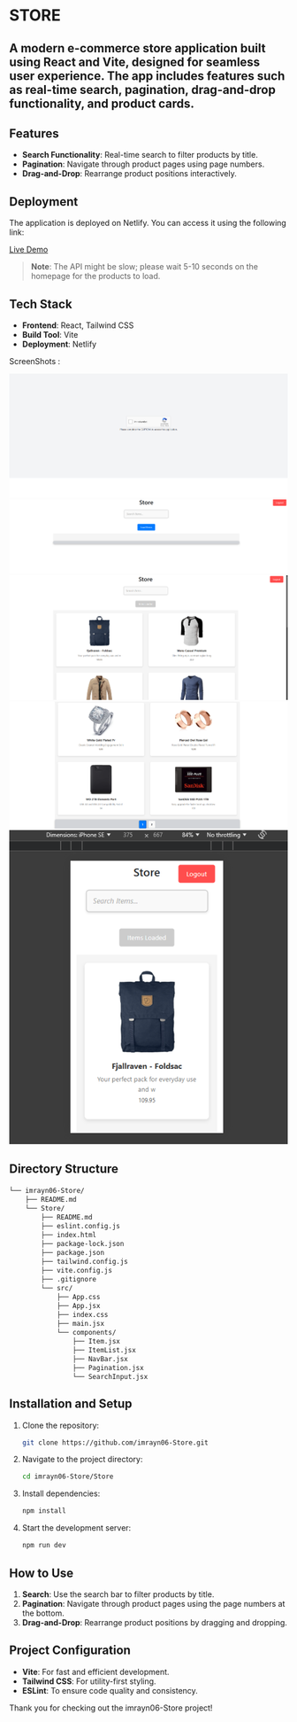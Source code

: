 # STORE

## A modern e-commerce store application built using React and Vite, designed for seamless user experience. The app includes features such as real-time search, pagination, drag-and-drop functionality, and product cards.

## Features

- **Search Functionality**: Real-time search to filter products by title.
- **Pagination**: Navigate through product pages using page numbers.
- **Drag-and-Drop**: Rearrange product positions interactively.

## Deployment

The application is deployed on Netlify. You can access it using the following link:

[Live Demo]([https://serene-taiyaki-cd29e2.netlify.app/](https://store-4661.onrender.com/))

> **Note**: The API might be slow; please wait 5-10 seconds on the homepage for the products to load.

## Tech Stack

- **Frontend**: React, Tailwind CSS
- **Build Tool**: Vite
- **Deployment**: Netlify

ScreenShots : 

![alt text](image-2.png)
![alt text](image-3.png)
![alt text](image.png)
![alt text](image-4.png)
![alt text](image-5.png)


## Directory Structure

```
└── imrayn06-Store/
    ├── README.md
    └── Store/
        ├── README.md
        ├── eslint.config.js
        ├── index.html
        ├── package-lock.json
        ├── package.json
        ├── tailwind.config.js
        ├── vite.config.js
        ├── .gitignore
        └── src/
            ├── App.css
            ├── App.jsx
            ├── index.css
            ├── main.jsx
            └── components/
                ├── Item.jsx
                ├── ItemList.jsx
                ├── NavBar.jsx
                ├── Pagination.jsx
                └── SearchInput.jsx
```

## Installation and Setup

1. Clone the repository:
   ```bash
   git clone https://github.com/imrayn06-Store.git
   ```

2. Navigate to the project directory:
   ```bash
   cd imrayn06-Store/Store
   ```

3. Install dependencies:
   ```bash
   npm install
   ```

4. Start the development server:
   ```bash
   npm run dev
   ```

## How to Use

1. **Search**: Use the search bar to filter products by title.
2. **Pagination**: Navigate through product pages using the page numbers at the bottom.
3. **Drag-and-Drop**: Rearrange product positions by dragging and dropping.

## Project Configuration

- **Vite**: For fast and efficient development.
- **Tailwind CSS**: For utility-first styling.
- **ESLint**: To ensure code quality and consistency.

Thank you for checking out the imrayn06-Store project!
